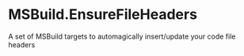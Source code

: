 # MSBuild.EnsureFileHeaders
A set of MSBuild targets to automagically insert/update your code file headers
